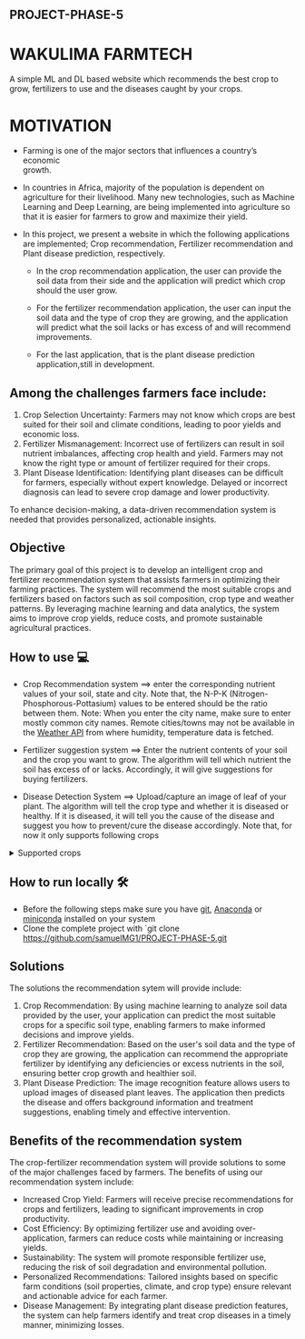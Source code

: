 ## PROJECT-PHASE-5
# WAKULIMA FARMTECH
A simple ML and DL based website which recommends the best crop to grow, fertilizers to use and the diseases caught by your crops.

# MOTIVATION
* Farming is one of the major sectors that influences a country’s economic     
   growth.
* In countries in Africa, majority of the population is dependent on   
  agriculture for their livelihood. Many new technologies, such as Machine 
  Learning and Deep Learning, are being implemented into agriculture so that 
  it is easier for farmers to grow and maximize their yield.

* In this project, we present a website in which the following applications are implemented; Crop recommendation, Fertilizer recommendation and Plant disease prediction, respectively.

  * In the crop recommendation application, the user can provide the soil data 
   from their side and the application will predict which crop should the user 
   grow.

  * For the fertilizer recommendation application, the user can input the soil 
   data and the type of crop they are growing, and the application will 
   predict what the soil lacks or has excess of and will recommend 
   improvements.

  * For the last application, that is the plant disease prediction 
    application,still in development.

 ## Among the challenges farmers face include:

1. Crop Selection Uncertainty: Farmers may not know which crops are best suited for their soil and climate conditions, leading to poor yields and economic loss.
2. Fertilizer Mismanagement: Incorrect use of fertilizers can result in soil nutrient imbalances, affecting crop health and yield. Farmers may not know the right type or amount of fertilizer required for their crops.
3. Plant Disease Identification: Identifying plant diseases can be difficult for farmers, especially without expert knowledge. Delayed or incorrect diagnosis can lead to severe crop damage and lower productivity.

To enhance decision-making, a data-driven recommendation system is needed that provides personalized, actionable insights.

## Objective
The primary goal of this project is to develop an intelligent crop and fertilizer recommendation system that assists farmers in optimizing their farming practices. The system will recommend the most suitable crops and fertilizers based on factors such as soil composition, crop type and weather patterns. By leveraging machine learning and data analytics, the system aims to improve crop yields, reduce costs, and promote sustainable agricultural practices.

## How to use 💻
- Crop Recommendation system ==> enter the corresponding nutrient values of your soil, state and city. Note that, the N-P-K (Nitrogen-Phosphorous-Pottasium) values to be entered should be the ratio between them.
Note: When you enter the city name, make sure to enter mostly common city names. Remote cities/towns may not be available in the [Weather API](https://openweathermap.org/) from where humidity, temperature data is fetched.

- Fertilizer suggestion system ==> Enter the nutrient contents of your soil and the crop you want to grow. The algorithm will tell which nutrient the soil has excess of or lacks. Accordingly, it will give suggestions for buying fertilizers.

- Disease Detection System ==> Upload/capture an image of leaf of your plant. The algorithm will tell the crop type and whether it is diseased or healthy. If it is diseased, it will tell you the cause of the disease and suggest you how to prevent/cure the disease accordingly.
Note that, for now it only supports following crops

<details>
  <summary>Supported crops
</summary>

- Apple
- Blueberry
- Cherry
- Corn
- Grape
- Pepper
- Orange
- Peach
- Potato
- Soybean
- Strawberry
- Tomato
- Squash
- Raspberry
</details>

## How to run locally 🛠️
- Before the following steps make sure you have [git](https://git-scm.com/download), [Anaconda](https://www.anaconda.com/) or [miniconda](https://docs.conda.io/en/latest/miniconda.html) installed on your system
- Clone the complete project with `git clone https://github.com/samuelMG1/PROJECT-PHASE-5.git 

## Solutions
The solutions the recommendation sytem will provide include:

1. Crop Recommendation: By using machine learning to analyze soil data provided by the user, your application can predict the most suitable crops for a specific soil type, enabling farmers to make informed decisions and improve yields.
2. Fertilizer Recommendation: Based on the user's soil data and the type of crop they are growing, the application can recommend the appropriate fertilizer by identifying any deficiencies or excess nutrients in the soil, ensuring better crop growth and healthier soil.
3. Plant Disease Prediction: The image recognition feature allows users to upload images of diseased plant leaves. The application then predicts the disease and offers background information and treatment suggestions, enabling timely and effective intervention.

## Benefits of the recommendation system

The crop-fertilizer recommendation system will provide solutions to some of the major challenges faced by farmers. The benefits of using our recommendation system include:

- Increased Crop Yield: Farmers will receive precise recommendations for crops and fertilizers, leading to significant improvements in crop productivity.
- Cost Efficiency: By optimizing fertilizer use and avoiding over-application, farmers can reduce costs while maintaining or increasing yields.
- Sustainability: The system will promote responsible fertilizer use, reducing the risk of soil degradation and environmental pollution.
- Personalized Recommendations: Tailored insights based on specific farm conditions (soil properties, climate, and crop type) ensure relevant and actionable advice for each farmer.
- Disease Management: By integrating plant disease prediction features, the system can help farmers identify and treat crop diseases in a timely manner, minimizing losses.
